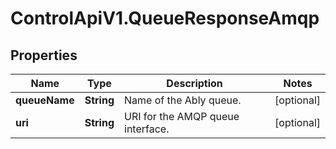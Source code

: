 # ControlApiV1.QueueResponseAmqp

## Properties

Name | Type | Description | Notes
------------ | ------------- | ------------- | -------------
**queueName** | **String** | Name of the Ably queue. | [optional] 
**uri** | **String** | URI for the AMQP queue interface. | [optional] 


